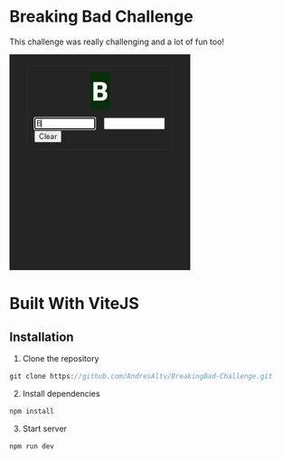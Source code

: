 # Breaking Bad Challenge 

This challenge was really challenging and a lot of fun too! 


![Breaking Bad challege](./breakingBad.gif)

# Built With ViteJS

## Installation

1. Clone the repository<br>
```js
git clone https://github.com/AndresAltv/BreakingBad-Challenge.git
```

2. Install dependencies<br>
```js
npm install
```

3. Start server<br>
```js
npm run dev
```
